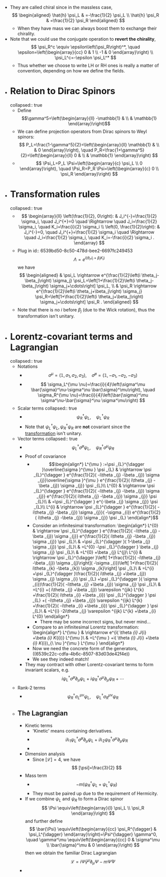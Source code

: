 - They are called chiral since in the massless case,
  $$
  \begin{aligned}
  \hat{h} \psi_L & =-\frac{1}{2} \psi_L \\
  \hat{h} \psi_R & =\frac{1}{2} \psi_R
  \end{aligned}
  $$
	- When they have mass we can always boost them to exchange their chirality.
- Note that we could use the conjugate operation to **revert the chirality**,
  $$
  \psi_R^c \equiv \epsilon\left(\psi_R\right)^*, \quad \epsilon=\left(\begin{array}{cc}
  0 & 1 \\
  -1 & 0
  \end{array}\right) \\
  \psi_L^c=-\epsilon \psi_L^*
  $$
	- Thus whether we choose to write LH or RH ones is really a matter of convention, depending on how we define the fields.
- # Relation to Dirac Spinors
  collapsed:: true
	- Define
	  $$\gamma^5=\left(\begin{array}{ll}
	  -\mathbb{1} & \\
	  & \mathbb{1}
	  \end{array}\right)$$
	- We can define projection operators from Dirac spinors to Weyl spinors:
	  $$
	  P_L=\frac{1-\gamma^5}{2}=\left(\begin{array}{ll}
	  \mathbb{1} & \\
	  & 0
	  \end{array}\right), \quad P_R=\frac{1+\gamma^5}{2}=\left(\begin{array}{ll}
	  0 & \\
	  & \mathbb{1}
	  \end{array}\right)
	  $$
	- $$
	  \Psi_L=P_L \Psi=\left(\begin{array}{c}
	  \psi_L \\
	  0
	  \end{array}\right), \quad \Psi_R=P_R \Psi=\left(\begin{array}{c}
	  0 \\
	  \psi_R
	  \end{array}\right)
	  $$
- # Transformation rules
  collapsed:: true
	- $$
	  \begin{array}{ll}
	  \left(\frac{1}{2}, 0\right): & J_i^{-}=\frac{1}{2} \sigma_i, \quad J_i^{+}=0 \quad \Rightarrow \quad J_i=\frac{1}{2} \sigma_i, \quad K_i=\frac{i}{2} \sigma_i \\
	  \left(0, \frac{1}{2}\right): & J_i^{-}=0, \quad J_i^{+}=\frac{1}{2} \sigma_i \quad \Rightarrow \quad J_i=\frac{1}{2} \sigma_i, \quad K_i=-\frac{i}{2} \sigma_i .
	  \end{array}
	  $$
	- Plug in
	  id:: 6539bd50-8c50-478d-bee2-6697fc249453
	  $$
	  \Lambda=e^{i\left(\theta_i J_i+\beta_i K_i\right)}
	  $$
	  we have
	  $$
	  \begin{aligned}
	  & \psi_L \rightarrow e^{\frac{1}{2}\left(i \theta_j-\beta_j\right) \sigma_j} \psi_L=\left[1+\frac{1}{2}\left(i \theta_j-\beta_j\right) \sigma_j+\cdots\right] \psi_L, \\
	  & \psi_R \rightarrow e^{\frac{1}{2}\left(i \theta_j+\beta_j\right) \sigma_j} \psi_R=\left[1+\frac{1}{2}\left(i \theta_j+\beta_j\right) \sigma_j+\cdots\right] \psi_R .
	  \end{aligned}
	  $$
	- Note that there is no $i$ before $\beta_j$ (due to the Wick rotation), thus the transformation isn't unitary.
- # Lorentz-covariant terms and Lagrangian
  collapsed:: true
	- Notations
		- $$
		  \sigma^\mu=\left(\mathbb{1}, \sigma_1, \sigma_2, \sigma_3\right), \quad \bar{\sigma}^\mu=\left(\mathbb{1},-\sigma_1,-\sigma_2,-\sigma_3\right)
		  $$
		- $$
		  \sigma_L^{\mu \nu}=\frac{i}{4}\left(\sigma^\mu \bar{\sigma}^\nu-\sigma^\nu \bar{\sigma}^\mu\right), \quad \sigma_R^{\mu \nu}=\frac{i}{4}\left(\bar{\sigma}^\mu \sigma^\nu-\bar{\sigma}^\nu \sigma^\mu\right)
		  $$
	- Scalar terms
	  collapsed:: true
		- $$
		  \psi_R^{\dagger} \psi_L, \quad \psi_L^{\dagger} \psi_R
		  $$
		- Note that $\psi_L^{\dagger} \psi_L, \psi_R^{\dagger} \psi_R$ are **not** covariant since the [transformation](((6539bd50-8c50-478d-bee2-6697fc249453))) isn't unitary.
	- Vector terms
	  collapsed:: true
		- $$
		  \psi_L^{\dagger} \bar{\sigma}^\mu \psi_L, \quad \psi_R^{\dagger} \sigma^\mu \psi_R
		  $$
		- Proof of covariance
			- $$\begin{align*}
			  L^{\mu } :=\psi _{L}^{\dagger }\overline{\sigma }^{\mu } \psi _{L} & \rightarrow \psi _{L}^{\dagger } e^{\frac{1}{2}( -i\theta _{j} -\beta _{j}) \sigma _{j}}\overline{\sigma }^{\mu } e^{\frac{1}{2}( i\theta _{j} -\beta _{j}) \sigma _{j}} \psi _{L}\\
			  L^{0} & \rightarrow \psi _{L}^{\dagger } e^{\frac{1}{2}( -i\theta _{j} -\beta _{j}) \sigma _{j}} e^{\frac{1}{2}( i\theta _{j} -\beta _{j}) \sigma _{j}} \psi _{L}\\
			   & =\psi _{L}^{\dagger } e^{-\beta _{j} \sigma _{j}} \psi _{L}\\
			  L^{i} & \rightarrow \psi _{L}^{\dagger } e^{\frac{1}{2}( -i\theta _{j} -\beta _{j}) \sigma _{j}}( -\sigma _{i}) e^{\frac{1}{2}( i\theta _{j} -\beta _{j}) \sigma _{j}} \psi _{L}
			  \end{align*}$$
			- Consider an infinitesimal transformation:
			  \begin{align*}
			  L^{0} & \rightarrow \psi _{L}^{\dagger } e^{\frac{1}{2}( -i\theta _{j} -\beta _{j}) \sigma _{j}} e^{\frac{1}{2}( i\theta _{j} -\beta _{j}) \sigma _{j}} \psi _{L}\\
			   & =\psi _{L}^{\dagger }( 1-\beta _{j} \sigma _{j}) \psi _{L}\\
			   & =L^{0} -\psi _{L}^{\dagger } \beta _{j} \sigma _{j} \psi _{L}\\
			   & =L^{0} +\beta _{j} L^{j}\\
			  L^{i} & \rightarrow \psi _{L}^{\dagger }\left[ 1+\frac{1}{2}( -i\theta _{j} -\beta _{j}) \sigma _{j}\right]( -\sigma _{i})\left[ 1+\frac{1}{2}( i\theta _{k} -\beta _{k}) \sigma _{k}\right] \psi _{L}\\
			   & =L^{i} +\psi _{L}^{\dagger }\frac{1}{2}( i\theta _{j} +\beta _{j}) \sigma _{j} \sigma _{i} \psi _{L} +\psi _{L}^{\dagger }( \sigma _{i})\frac{1}{2}( -i\theta _{j} +\beta _{j}) \sigma _{j} \psi _{L}\\
			   & =L^{i} +( i\theta _{j} +\beta _{j}) \varepsilon ^{jik} L^{k} +\frac{1}{2}( i\theta _{i} +\beta _{i}) \psi _{L}^{\dagger } \psi _{L} +( -i\theta _{j} +\beta _{j}) \varepsilon ^{ijk} L^{k} +\frac{1}{2}( -i\theta _{i} +\beta _{i}) \psi _{L}^{\dagger } \psi _{L}\\
			   & =L^{i} -2i\theta _{j} \varepsilon ^{ijk} L^{k} +\beta _{i} L^{0}
			  \end{align*}
				- There may be some incorrect signs, but never mind...
			- Compare to an infinitesimal Lorentz transformation:
			  \begin{align*}
			  L^{\mu } & \rightarrow e^{i( \theta _{i} J_{i} +\beta _{i} K_{i})} L^{\mu }\\
			   & =L^{\mu } +i( \theta _{i} J_{i} +\beta _{i} K_{i})_{\ \nu }^{\mu } L^{\mu }
			  \end{align*}
			- Now we need the concrete form of the generators,
			  ((6539c22c-cdfa-4b6c-8507-83d03de42f4e))
			- We see they indeed match!
		- They may contract with other Lorentz-covariant terms to form invariant scalars, e.g.
		  $$
		  i \psi_L^{\dagger} \bar{\sigma}^\mu \partial_\mu \psi_L+i \psi_R^{\dagger} \sigma^\mu \partial_\mu \psi_R+\cdots
		  $$
	- Rank-2 terms
		- $$
		  \psi_R^{\dagger} \sigma_L^{\mu \nu} \psi_L, \quad \psi_L^{\dagger} \sigma_R^{\mu \nu} \psi_R
		  $$
	- ## The Lagrangian
		- Kinetic terms
			- 'Kinetic' means containing derivatives.
			- $$
			  i \lambda_1 \psi_L^{\dagger} \bar{\sigma}^\mu \partial_\mu \psi_L+i \lambda_2 \psi_R^{\dagger} \sigma^\mu \partial_\mu \psi_R
			  $$
			-
		- Dimension analysis
			- Since $[\mathcal L]=4$, we have 
			  $$
			  [\psi]=\frac{3}{2}
			  $$
		- Mass term
			- $$
			  -m\left(\psi_R^{\dagger} \psi_L+\psi_L^{\dagger} \psi_R\right)
			  $$
			- They must be paired up due to the requirement of Hermicity.
		- If we combine $\psi_L$ and $\psi_R$ to form a Dirac spinor
		  $$
		  \Psi \equiv\left(\begin{array}{l}
		  \psi_L \\
		  \psi_R
		  \end{array}\right)
		  $$
		  and further define
		  $$
		  \bar{\Psi} \equiv\left(\begin{array}{cc}
		  \psi_R^{\dagger} & \psi_L^{\dagger}
		  \end{array}\right)=\Psi^{\dagger} \gamma^0, \quad \gamma^\mu \equiv\left(\begin{array}{cc}
		  0 & \sigma^\mu \\
		  \bar{\sigma}^\mu & 0
		  \end{array}\right)
		  $$
		  then we obtain the familiar Dirac Lagrangian
		  $$
		  \mathcal{L}=i \bar{\Psi} \gamma^\mu \partial_\mu \Psi-m \bar{\Psi} \Psi
		  $$
		-